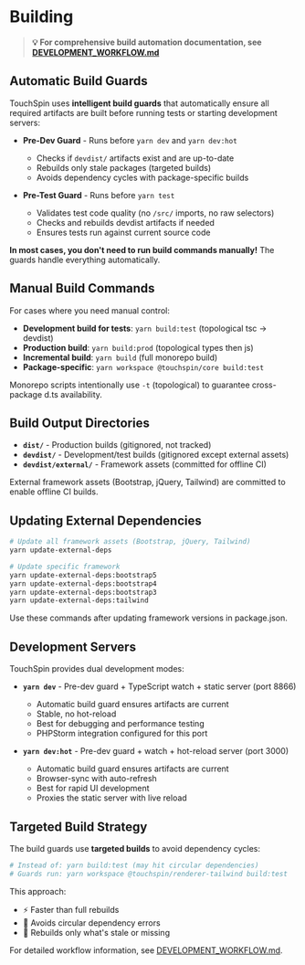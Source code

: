 # Building

> **💡 For comprehensive build automation documentation, see [DEVELOPMENT_WORKFLOW.md](DEVELOPMENT_WORKFLOW.md)**

## Automatic Build Guards

TouchSpin uses **intelligent build guards** that automatically ensure all required artifacts are built before running tests or starting development servers:

- **Pre-Dev Guard** - Runs before `yarn dev` and `yarn dev:hot`
  - Checks if `devdist/` artifacts exist and are up-to-date
  - Rebuilds only stale packages (targeted builds)
  - Avoids dependency cycles with package-specific builds

- **Pre-Test Guard** - Runs before `yarn test`
  - Validates test code quality (no `/src/` imports, no raw selectors)
  - Checks and rebuilds devdist artifacts if needed
  - Ensures tests run against current source code

**In most cases, you don't need to run build commands manually!** The guards handle everything automatically.

## Manual Build Commands

For cases where you need manual control:

- **Development build for tests**: `yarn build:test` (topological tsc → devdist)
- **Production build**: `yarn build:prod` (topological types then js)
- **Incremental build**: `yarn build` (full monorepo build)
- **Package-specific**: `yarn workspace @touchspin/core build:test`

Monorepo scripts intentionally use `-t` (topological) to guarantee cross-package d.ts availability.

## Build Output Directories

- **`dist/`** - Production builds (gitignored, not tracked)
- **`devdist/`** - Development/test builds (gitignored except external assets)
- **`devdist/external/`** - Framework assets (committed for offline CI)

External framework assets (Bootstrap, jQuery, Tailwind) are committed to enable offline CI builds.

## Updating External Dependencies

```bash
# Update all framework assets (Bootstrap, jQuery, Tailwind)
yarn update-external-deps

# Update specific framework
yarn update-external-deps:bootstrap5
yarn update-external-deps:bootstrap4
yarn update-external-deps:bootstrap3
yarn update-external-deps:tailwind
```

Use these commands after updating framework versions in package.json.

## Development Servers

TouchSpin provides dual development modes:

- **`yarn dev`** - Pre-dev guard + TypeScript watch + static server (port 8866)
  - Automatic build guard ensures artifacts are current
  - Stable, no hot-reload
  - Best for debugging and performance testing
  - PHPStorm integration configured for this port

- **`yarn dev:hot`** - Pre-dev guard + watch + hot-reload server (port 3000)
  - Automatic build guard ensures artifacts are current
  - Browser-sync with auto-refresh
  - Best for rapid UI development
  - Proxies the static server with live reload

## Targeted Build Strategy

The build guards use **targeted builds** to avoid dependency cycles:

```bash
# Instead of: yarn build:test (may hit circular dependencies)
# Guards run: yarn workspace @touchspin/renderer-tailwind build:test
```

This approach:
- ⚡ Faster than full rebuilds
- 🔄 Avoids circular dependency errors
- 🎯 Rebuilds only what's stale or missing

For detailed workflow information, see [DEVELOPMENT_WORKFLOW.md](DEVELOPMENT_WORKFLOW.md).